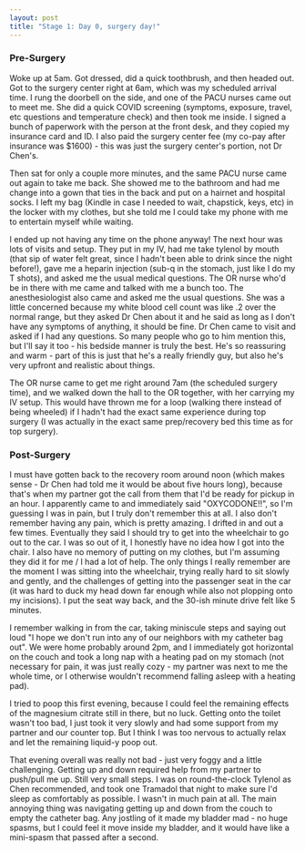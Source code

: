 ```yaml
---
layout: post
title: "Stage 1: Day 0, surgery day!"
---
```


### Pre-Surgery

Woke up at 5am. Got dressed, did a quick toothbrush, and then headed out. Got to the surgery center right at 6am, which was my scheduled arrival time. I rung the doorbell on the side, and one of the PACU nurses came out to meet me. She did a quick COVID screening (symptoms, exposure, travel, etc questions and temperature check) and then took me inside. I signed a bunch of paperwork with the person at the front desk, and they copied my insurance card and ID. I also paid the surgery center fee (my co-pay after insurance was $1600) - this was just the surgery center's portion, not Dr Chen's.

Then sat for only a couple more minutes, and the same PACU nurse came out again to take me back. She showed me to the bathroom and had me change into a gown that ties in the back and put on a hairnet and hospital socks. I left my bag (Kindle in case I needed to wait, chapstick, keys, etc) in the locker with my clothes, but she told me I could take my phone with me to entertain myself while waiting.

I ended up not having any time on the phone anyway! The next hour was lots of visits and setup. They put in my IV, had me take tylenol by mouth (that sip of water felt great, since I hadn't been able to drink since the night before!), gave me a heparin injection (sub-q in the stomach, just like I do my T shots), and asked me the usual medical questions. The OR nurse who'd be in there with me came and talked with me a bunch too. The anesthesiologist also came and asked me the usual questions. She was a little concerned because my white blood cell count was like .2 over the normal range, but they asked Dr Chen about it and he said as long as I don't have any symptoms of anything, it should be fine. Dr Chen came to visit and asked if I had any questions. So many people who go to him mention this, but I'll say it too - his bedside manner is truly the best. He's so reassuring and warm - part of this is just that he's a really friendly guy, but also he's very upfront and realistic about things.

The OR nurse came to get me right around 7am (the scheduled surgery time), and we walked down the hall to the OR together, with her carrying my IV setup. This would have thrown me for a loop (walking there instead of being wheeled) if I hadn't had the exact same experience during top surgery (I was actually in the exact same prep/recovery bed this time as for top surgery).

### Post-Surgery

I must have gotten back to the recovery room around noon (which makes sense - Dr Chen had told me it would be about five hours long), because that's when my partner got the call from them that I'd be ready for pickup in an hour. I apparently came to and immediately said "OXYCODONE!!", so I'm guessing I was in pain, but I truly don't remember this at all. I also don't remember having any pain, which is pretty amazing. I drifted in and out a few times. Eventually they said I should try to get into the wheelchair to go out to the car. I was so out of it, I honestly have no idea how I got into the chair. I also have no memory of putting on my clothes, but I'm assuming they did it for me / I had a lot of help. The only things I really remember are the moment I was sitting into the wheelchair, trying really hard to sit slowly and gently, and the challenges of getting into the passenger seat in the car (it was hard to duck my head down far enough while also not plopping onto my incisions). I put the seat way back, and the 30-ish minute drive felt like 5 minutes.

I remember walking in from the car, taking miniscule steps and saying out loud "I hope we don't run into any of our neighbors with my catheter bag out". We were home probably around 2pm, and I immediately got horizontal on the couch and took a long nap with a heating pad on my stomach (not necessary for pain, it was just really cozy - my partner was next to me the whole time, or I otherwise wouldn't recommend falling asleep with a heating pad).

I tried to poop this first evening, because I could feel the remaining effects of the magnesium citrate still in there, but no luck. Getting onto the toilet wasn't too bad, I just took it very slowly and had some support from my partner and our counter top. But I think I was too nervous to actually relax and let the remaining liquid-y poop out.

That evening overall was really not bad - just very foggy and a little challenging. Getting up and down required help from my partner to push/pull me up. Still very small steps. I was on round-the-clock Tylenol as Chen recommended, and took one Tramadol that night to make sure I'd sleep as comfortably as possible. I wasn't in much pain at all. The main annoying thing was navigating getting up and down from the couch to empty the catheter bag. Any jostling of it made my bladder mad - no huge spasms, but I could feel it move inside my bladder, and it would have like a mini-spasm that passed after a second.
